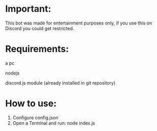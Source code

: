 # Important:
This bot was made for entertainment purposes only, if you use this on Discord you could get restricted.

# Requirements:
a pc

nodejs

discord.js module (already installed in git repository)

# How to use:
1. Configure config.json
2. Open a Terminal and run: node index.js
